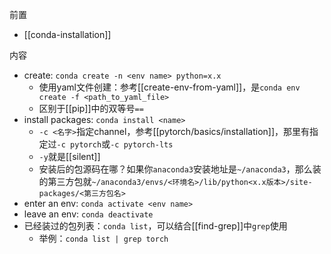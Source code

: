 前置
- [[conda-installation]]

内容
- create: `conda create -n <env name> python=x.x`
    - 使用yaml文件创建：参考[[create-env-from-yaml]]，是`conda env create -f <path_to_yaml_file>`
    - 区别于[[pip]]中的双等号`==`
- install packages: `conda install <name>`
  - `-c <名字>`指定channel，参考[[pytorch/basics/installation]]，那里有指定过`-c pytorch`或`-c pytorch-lts`
  - `-y`就是[[silent]]
  - 安装后的包源码在哪？如果你`anaconda3`安装地址是`~/anaconda3`，那么装的第三方包就`~/anaconda3/envs/<环境名>/lib/python<x.x版本>/site-packages/<第三方包名>`
- enter an env: `conda activate <env name>`
- leave an env: `conda deactivate`
- 已经装过的包列表：`conda list`，可以结合[[find-grep]]中`grep`使用
  - 举例：`conda list | grep torch`
